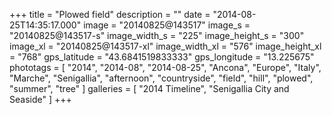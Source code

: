 +++
title = "Plowed field"
description = ""
date = "2014-08-25T14:35:17.000"
image = "20140825@143517"
image_s = "20140825@143517-s"
image_width_s = "225"
image_height_s = "300"
image_xl = "20140825@143517-xl"
image_width_xl = "576"
image_height_xl = "768"
gps_latitude = "43.6841519833333"
gps_longitude = "13.225675"
phototags = [ "2014", "2014-08", "2014-08-25", "Ancona", "Europe", "Italy", "Marche", "Senigallia", "afternoon", "countryside", "field", "hill", "plowed", "summer", "tree" ]
galleries = [ "2014 Timeline", "Senigallia City and Seaside" ]
+++
